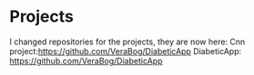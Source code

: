 # Projects
I changed repositories for the projects, they are now here: 
Cnn project:https://github.com/VeraBog/DiabeticApp
DiabeticApp:  https://github.com/VeraBog/DiabeticApp
